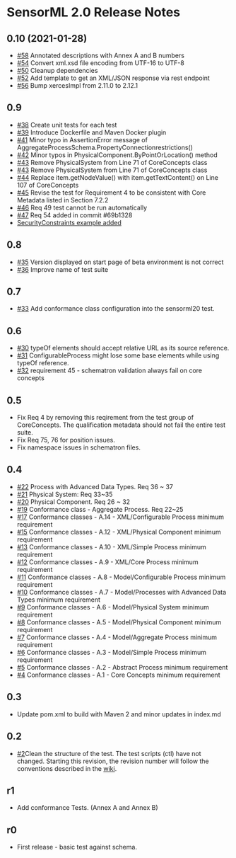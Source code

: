 # SensorML 2.0 Release Notes

## 0.10 (2021-01-28)

- [#58](https://github.com/opengeospatial/ets-sensorml20/pull/58) Annotated descriptions with Annex A and B numbers
- [#54](https://github.com/opengeospatial/ets-sensorml20/issues/54) Convert xml.xsd file encoding from UTF-16 to UTF-8
- [#50](https://github.com/opengeospatial/ets-sensorml20/issues/50) Cleanup dependencies
- [#52](https://github.com/opengeospatial/ets-sensorml20/issues/52) Add template to get an XML/JSON response via rest endpoint
- [#56](https://github.com/opengeospatial/ets-sensorml20/pull/56) Bump xercesImpl from 2.11.0 to 2.12.1

## 0.9
- [#38](https://github.com/opengeospatial/ets-sensorml20/issues/38) Create unit tests for each test
- [#39](https://github.com/opengeospatial/ets-sensorml20/issues/39) Introduce Dockerfile and Maven Docker plugin
- [#41](https://github.com/opengeospatial/ets-sensorml20/issues/41) Minor typo in AssertionError message of AggregateProcessSchema.PropertyConnectionrestrictions()
- [#42](https://github.com/opengeospatial/ets-sensorml20/issues/42) Minor typos in PhysicalComponent.ByPointOrLocation() method
- [#43](https://github.com/opengeospatial/ets-sensorml20/issues/43) Remove PhysicalSystem from Line 71 of CoreConcepts class
- [#43](https://github.com/opengeospatial/ets-sensorml20/issues/43) Remove PhysicalSystem from Line 71 of CoreConcepts class
- [#44](https://github.com/opengeospatial/ets-sensorml20/issues/44) Replace item.getNodeValue() with item.getTextContent() on Line 107 of CoreConcepts
- [#45](https://github.com/opengeospatial/ets-sensorml20/issues/45) Revise the test for Requirement 4 to be consistent with Core Metadata listed in Section 7.2.2
- [#46](https://github.com/opengeospatial/ets-sensorml20/issues/46) Req 49 test cannot be run automatically
- [#47](https://github.com/opengeospatial/ets-sensorml20/issues/47) Req 54 added in commit #69b1328
- [SecurityConstraints example added](https://github.com/opengeospatial/ets-sensorml20/blob/master/src/test/resources/OEM_Sensor_SecurityConstraints.xml)

## 0.8
- [#35](https://github.com/opengeospatial/ets-sensorml20/issues/35) Version displayed on start page of beta environment is not correct
- [#36](https://github.com/opengeospatial/ets-sensorml20/issues/36) Improve name of test suite
## 0.7
- [#33](https://github.com/opengeospatial/ets-sensorml20/issues/33) Add conformance class configuration into the sensorml20 test. 

## 0.6 
- [#30](https://github.com/opengeospatial/ets-sensorml20/issues/30) typeOf elements should accept relative URL as its source reference. 
- [#31](https://github.com/opengeospatial/ets-sensorml20/issues/31) ConfigurableProcess might lose some base elements while using typeOf reference.   
- [#32](https://github.com/opengeospatial/ets-sensorml20/issues/32) requirement 45 - schematron validation always fail on core concepts 

## 0.5
- Fix Req 4 by removing this reqirement from the test group of CoreConcepts. The qualification metadata should not fail the entire test suite. 
- Fix Req 75, 76 for position issues.
- Fix namespace issues in schematron files.

## 0.4
- [#22](https://github.com/opengeospatial/ets-sensorml20/issues/22) Process with Advanced Data Types. Req 36 ~ 37
- [#21](https://github.com/opengeospatial/ets-sensorml20/issues/21) Physical System: Req 33~35
- [#20](https://github.com/opengeospatial/ets-sensorml20/issues/20) Physical Component. Req 26 ~ 32
- [#19](https://github.com/opengeospatial/ets-sensorml20/issues/19) Conformance class - Aggregate Process. Req 22~25
- [#17](https://github.com/opengeospatial/ets-sensorml20/issues/17) Conformance classes - A.14 - XML/Configurable Process minimum requirement
- [#15](https://github.com/opengeospatial/ets-sensorml20/issues/15) Conformance classes - A.12 - XML/Physical Component minimum requirement
- [#13](https://github.com/opengeospatial/ets-sensorml20/issues/13) Conformance classes - A.10 - XML/Simple Process minimum requirement
- [#12](https://github.com/opengeospatial/ets-sensorml20/issues/12) Conformance classes - A.9 - XML/Core Process minimum requirement
- [#11](https://github.com/opengeospatial/ets-sensorml20/issues/11) Conformance classes - A.8 - Model/Configurable Process minimum requirement
- [#10](https://github.com/opengeospatial/ets-sensorml20/issues/10) Conformance classes - A.7 - Model/Processes with Advanced Data Types minimum requirement
- [#9](https://github.com/opengeospatial/ets-sensorml20/issues/9) Conformance classes - A.6 - Model/Physical System minimum requirement
- [#8](https://github.com/opengeospatial/ets-sensorml20/issues/8) Conformance classes - A.5 - Model/Physical Component minimum requirement
- [#7](https://github.com/opengeospatial/ets-sensorml20/issues/7) Conformance classes - A.4 - Model/Aggregate Process minimum requirement
- [#6](https://github.com/opengeospatial/ets-sensorml20/issues/6) Conformance classes - A.3 - Model/Simple Process minimum requirement
- [#5](https://github.com/opengeospatial/ets-sensorml20/issues/5) Conformance classes - A.2 - Abstract Process minimum requirement
- [#4](https://github.com/opengeospatial/ets-sensorml20/issues/4) Conformance classes - A.1 - Core Concepts minimum requirement

## 0.3

- Update pom.xml to build with Maven 2 and minor updates in index.md

## 0.2

- [#2](https://github.com/opengeospatial/ets-sensorml20/issues/2)Clean the structure of the test. The test scripts (ctl) have not changed. Starting this revision, the revision number will follow the conventions described in the [wiki](https://github.com/opengeospatial/cite/wiki/OGC-Compliance-Testing-Tools).

## r1

  * Add conformance Tests. (Annex A and Annex B)

## r0

  * First release - basic test against schema.
